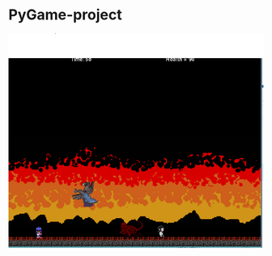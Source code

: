 # PyGame-project
<img src="https://github.com/Jmavashev6074/PyGame-project/blob/master/image%20pygame.PNG">
